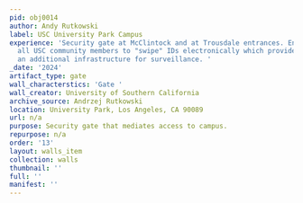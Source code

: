 ```yaml
---
pid: obj0014
author: Andy Rutkowski
label: USC University Park Campus
experience: 'Security gate at McClintock and at Trousdale entrances. Entry requires
  all USC community members to "swipe" IDs electronically which provides the University
  an additional infrastructure for surveillance. '
_date: '2024'
artifact_type: gate
wall_characterstics: 'Gate '
wall_creator: University of Southern California
archive_source: Andrzej Rutkowski
location: University Park, Los Angeles, CA 90089
url: n/a
purpose: Security gate that mediates access to campus.
repurpose: n/a
order: '13'
layout: walls_item
collection: walls
thumbnail: ''
full: ''
manifest: ''
---
```

